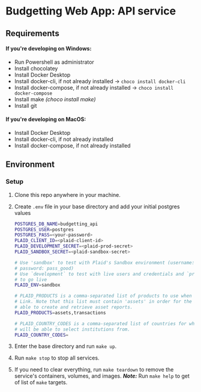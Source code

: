# Budgetting Web App: API service

## Requirements

#### If you're developing on Windows:

- Run Powershell as administrator
- Install chocolatey
- Install Docker Desktop
- Install docker-cli, if not already installed → `choco install docker-cli`
- Install docker-compose, if not already installed → `choco install docker-compose`
- Install make _(choco install make)_
- Install git

#### If you're developing on MacOS:

- Install Docker Desktop
- Install docker-cli, if not already installed
- Install docker-compose, if not already installed

## Environment

### Setup

1. Clone this repo anywhere in your machine.
2. Create `.env` file in your base directory and add your initial postgres values

   ```bash
   POSTGRES_DB_NAME=budgetting_api
   POSTGRES_USER=postgres
   POSTGRES_PASS=<your-password>
   PLAID_CLIENT_ID=<plaid-client-id>
   PLAID_DEVELOPMENT_SECRET=<plaid-prod-secret>
   PLAID_SANDBOX_SECRET=<plaid-sandbox-secret>

   # Use 'sandbox' to test with Plaid's Sandbox environment (username: user_good,
   # password: pass_good)
   # Use `development` to test with live users and credentials and `production`
   # to go live
   PLAID_ENV=sandbox

   # PLAID_PRODUCTS is a comma-separated list of products to use when initializing
   # Link. Note that this list must contain 'assets' in order for the app to be
   # able to create and retrieve asset reports.
   PLAID_PRODUCTS=assets,transactions

   # PLAID_COUNTRY_CODES is a comma-separated list of countries for which users
   # will be able to select institutions from.
   PLAID_COUNTRY_CODES=

   ```

3. Enter the base directory and run `make up`.
4. Run `make stop` to stop all services.
5. If you need to clear everything, run `make teardown` to remove the service's containers, volumes, and images.
   **_Note:_** Run `make help` to get of list of `make` targets.
